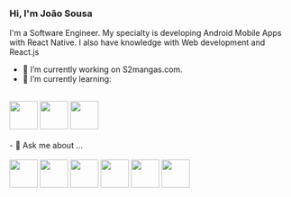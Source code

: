 ### Hi, I'm  João Sousa

I'm a Software Engineer. My specialty is developing Android Mobile Apps with React Native.
I also have knowledge with Web development and React.js

- 🔭 I’m currently working on S2mangas.com.
- 🌱 I’m currently learning:
<br/>
<div display="inline">
  <img src="https://cdn.jsdelivr.net/gh/devicons/devicon@latest/icons/react/react-original-wordmark.svg"  width="50" height="50" />
  <img src="https://cdn.jsdelivr.net/gh/devicons/devicon@latest/icons/android/android-original-wordmark.svg"  width="50" height="50" />
  <img src="https://cdn.jsdelivr.net/gh/devicons/devicon@latest/icons/nextjs/nextjs-original.svg"  width="50" height="50" />
</div>
<br/>
- 💬 Ask me about ...
<br/><br/>
<div display="inline" >
  <img src="https://cdn.jsdelivr.net/gh/devicons/devicon@latest/icons/electron/electron-original.svg"  width="50" height="50" />
  <img src="https://cdn.jsdelivr.net/gh/devicons/devicon@latest/icons/figma/figma-original.svg"  width="50" height="50" />
  <img src="https://cdn.jsdelivr.net/gh/devicons/devicon@latest/icons/googlecloud/googlecloud-original.svg"  width="50" height="50" />
  <img src="https://cdn.jsdelivr.net/gh/devicons/devicon@latest/icons/javascript/javascript-original.svg"  width="50" height="50" />
  <img src="https://cdn.jsdelivr.net/gh/devicons/devicon@latest/icons/renpy/renpy-original.svg"  width="50" height="50" />
  <img src="https://cdn.jsdelivr.net/gh/devicons/devicon@latest/icons/visualstudio/visualstudio-original.svg"  width="50" height="50" />
</div>
<!--
**JohnnyBoySou/johnnyboysou** is a ✨ _special_ ✨ repository because its `README.md` (this file) appears on your GitHub profile.

Here are some ideas to get you started:

- 🔭 I’m currently working on ...
- 🌱 I’m currently learning ...
- 👯 I’m looking to collaborate on ...
- 🤔 I’m looking for help with ...
- 💬 Ask me about ...
- 📫 How to reach me: ...
- 😄 Pronouns: ...
- ⚡ Fun fact: ...
-->
